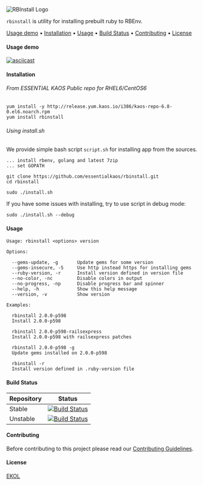 ![RBInstall Logo](https://essentialkaos.com/github/rbinstall-v1.png)

`rbinstall` is utility for installing prebuilt ruby to RBEnv.

[Usage demo](#usage-demo) • [Installation](#installation) • [Usage](#usage) • [Build Status](#build-status) • [Contributing](#contributing) • [License](#license)

#### Usage demo

[![asciicast](https://essentialkaos.com/github/rbinstall-071.gif)](https://asciinema.org/a/46878)

#### Installation

###### From ESSENTIAL KAOS Public repo for RHEL6/CentOS6

```
yum install -y http://release.yum.kaos.io/i386/kaos-repo-6.8-0.el6.noarch.rpm
yum install rbinstall
```

###### Using install.sh

We provide simple bash script `script.sh` for installing app from the sources.

```
... install rbenv, golang and latest 7zip
... set GOPATH

git clone https://github.com/essentialkaos/rbinstall.git
cd rbinstall

sudo ./install.sh
```

If you have some issues with installing, try to use script in debug mode:

```
sudo ./install.sh --debug
```

#### Usage
```
Usage: rbinstall <options> version

Options:

  --gems-update, -g       Update gems for some version
  --gems-insecure, -S     Use http instead https for installing gems
  --ruby-version, -r      Install version defined in version file
  --no-color, -nc         Disable colors in output
  --no-progress, -np      Disable progress bar and spinner
  --help, -h              Show this help message
  --version, -v           Show version

Examples:

  rbinstall 2.0.0-p598
  Install 2.0.0-p598

  rbinstall 2.0.0-p598-railsexpress
  Install 2.0.0-p598 with railsexpress patches

  rbinstall 2.0.0-p598 -g
  Update gems installed on 2.0.0-p598

  rbinstall -r
  Install version defined in .ruby-version file

```

#### Build Status

| Repository | Status |
|------------|--------|
| Stable | [![Build Status](https://travis-ci.org/essentialkaos/rbinstall.svg?branch=master)](https://travis-ci.org/essentialkaos/rbinstall) |
| Unstable | [![Build Status](https://travis-ci.org/essentialkaos/rbinstall.svg?branch=develop)](https://travis-ci.org/essentialkaos/rbinstall) |

#### Contributing

Before contributing to this project please read our [Contributing Guidelines](https://github.com/essentialkaos/contributing-guidelines#contributing-guidelines).

#### License

[EKOL](https://essentialkaos.com/ekol)
